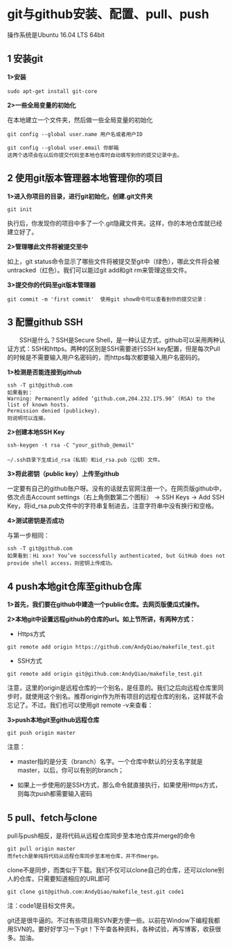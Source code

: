 # git与github安装、配置、pull、push

操作系统是Ubuntu 16.04 LTS 64bit

## 1 安装git

**1>安装**

```
sudo apt-get install git-core 　
```

**2>一些全局变量的初始化**

在本地建立一个文件夹，然后做一些全局变量的初始化

```
git config --global user.name 用户名或者用户ID

git config --global user.email 你邮箱 　　
这两个选项会在以后你提交代码至本地仓库时自动填写到你的提交记录中去。
```

## 2 使用git版本管理器本地管理你的项目

**1>进入你项目的目录，进行git初始化，创建.git文件夹**

```
git init
```

执行后，你发现你的项目中多了一个.git隐藏文件夹。这样，你的本地仓库就已经建立好了。

**2>管理哪此文件将被提交至中**

如上，git status命令显示了哪些文件将被提交至git中（绿色），哪此文件将会被untracked（红色）。我们可以能过git add和git rm来管理这些文件。

**3>提交你的代码至git版本管理器**

```
git commit -m 'first commit'  使用git show命令可以查看到你的提交记录：
```

## 3 配置github SSH

　　SSH是什么？SSH是Secure Shell，是一种认证方式，github可以采用两种认证方式：SSH和https。两种的区别是SSH需要进行SSH key配置，但是每次Pull的时候是不需要输入用户名密码的，而https每次都要输入用户名密码的。

**1>检测是否能连接到github**

```
ssh -T git@github.com
如果看到：
Warning: Permanently added ‘github.com,204.232.175.90’ (RSA) to the list of known hosts.
Permission denied (publickey).
则说明可以连接。
```

**2>创建本地SSH Key**

```
ssh-keygen -t rsa -C "your_github_@email"
　　
~/.ssh目录下生成id_rsa（私钥）和id_rsa.pub（公钥）文件。
```

**3>将此密钥（public key）上传至github**

一定要有自己的github账户呀。没有的话就去官网注册一个。在网页版github中，依次点击Account settings（右上角倒数第二个图标） -> SSH Keys -> Add SSH Key，将id_rsa.pub文件中的字符串复制进去，注意字符串中没有换行和空格。

**4>测试密钥是否成功**

与第一步相同：

```
ssh -T git@github.com
如果看到：Hi xxx! You’ve successfully authenticated, but GitHub does not provide shell access，则密钥上传成功。
```

## 4  push本地git仓库至github仓库

**1>首先，我们要在github中建造一个public仓库。去网页版傻瓜式操作。**

**2>本地git中设置远程github的仓库的url。如上节所讲，有两种方式：**

* Https方式　　

```
git remote add origin https://github.com/AndyQiao/makefile_test.git
```

* SSH方式

```
git remote add origin git@github.com:AndyQiao/makefile_test.git
```

注意，这里的origin是远程仓库的一个别名，是任意的。我们之后向远程仓库里同步时，就使用这个别名。推荐origin作为所有项目的远程仓库的别名，这样就不会忘记了。不过。我们也可以使用git remote -v来查看：



**3>push本地git至github远程仓库**

```
git push origin master
```

注意：

* master指的是分支（branch）名字。一个仓库中默认的分支名字就是master，以后，你可以有别的branch；

* 如果上一步使用的是SSH方式，那么命令就直接执行，如果使用Https方式，则每次push都需要输入密码

## 5 pull、fetch与clone

pull与push相反，是将代码从远程仓库同步至本地仓库并merge的命令

```
git pull origin master
而fetch是单纯将代码从远程仓库同步至本地仓库，并不作merge。
```

clone不是同步，而类似于下载。我们不仅可以clone自己的仓库，还可以clone别人的仓库，只需要知道相应的URL即可　　

```
git clone git@github.com:AndyQiao/makefile_test.git code1
```
注：code1是目标文件夹。

git还是很牛逼的。不过有些项目用SVN更方便一些。以前在Window下编程我都用SVN的。要好好学习一下git！下午查各种资料，各种试验，再写博客，收获很多。加油。
